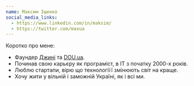 ```yaml
---
name: Максим Іщенко
social_media_links:
  - https://www.linkedin.com/in/maksim/
  - https://twitter.com/maxua
---
```


Коротко про мене:

- Фаундер [Джині][1] та [DOU.ua][2].
- Починав свою карьєру як програміст, в ІТ з початку 2000-х років.
- Люблю стартапи, вірю що технологіїї змінюють світ на краще.
- Хочу жити у вільній і заможній Україні, як і всі ми.

[1]: https://djinni.co/
[2]: https://dou.ua/
